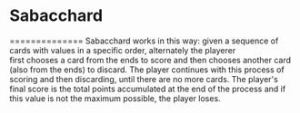 # Sabacchard
==============
Sabacchard works in this way: given a sequence of cards with values ​​in a specific order, alternately the playerer  
first chooses a card from the ends to score and then chooses another card (also from the ends) to discard. The player 
continues with this process of scoring and then discarding, until there are no more cards. The player's final score is
the total points accumulated at the end of the process and if this value is not the maximum possible, the player loses.
